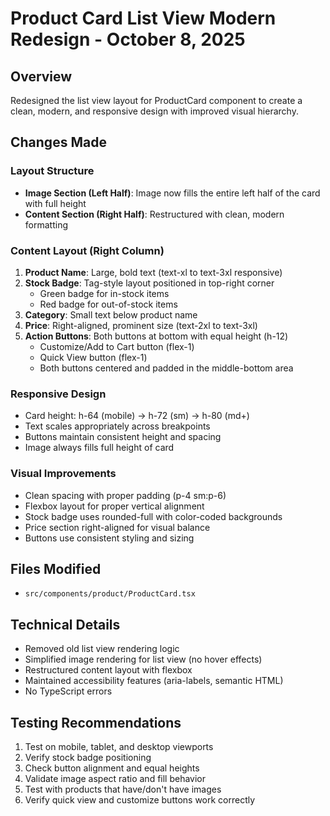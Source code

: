 # Product Card List View Modern Redesign - October 8, 2025

## Overview
Redesigned the list view layout for ProductCard component to create a clean, modern, and responsive design with improved visual hierarchy.

## Changes Made

### Layout Structure
- **Image Section (Left Half)**: Image now fills the entire left half of the card with full height
- **Content Section (Right Half)**: Restructured with clean, modern formatting

### Content Layout (Right Column)
1. **Product Name**: Large, bold text (text-xl to text-3xl responsive)
2. **Stock Badge**: Tag-style layout positioned in top-right corner
   - Green badge for in-stock items
   - Red badge for out-of-stock items
3. **Category**: Small text below product name
4. **Price**: Right-aligned, prominent size (text-2xl to text-3xl)
5. **Action Buttons**: Both buttons at bottom with equal height (h-12)
   - Customize/Add to Cart button (flex-1)
   - Quick View button (flex-1)
   - Both buttons centered and padded in the middle-bottom area

### Responsive Design
- Card height: h-64 (mobile) → h-72 (sm) → h-80 (md+)
- Text scales appropriately across breakpoints
- Buttons maintain consistent height and spacing
- Image always fills full height of card

### Visual Improvements
- Clean spacing with proper padding (p-4 sm:p-6)
- Flexbox layout for proper vertical alignment
- Stock badge uses rounded-full with color-coded backgrounds
- Price section right-aligned for visual balance
- Buttons use consistent styling and sizing

## Files Modified
- `src/components/product/ProductCard.tsx`

## Technical Details
- Removed old list view rendering logic
- Simplified image rendering for list view (no hover effects)
- Restructured content layout with flexbox
- Maintained accessibility features (aria-labels, semantic HTML)
- No TypeScript errors

## Testing Recommendations
1. Test on mobile, tablet, and desktop viewports
2. Verify stock badge positioning
3. Check button alignment and equal heights
4. Validate image aspect ratio and fill behavior
5. Test with products that have/don't have images
6. Verify quick view and customize buttons work correctly
